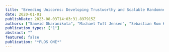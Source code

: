 ```yaml
---
title: "Breeding Unicorns: Developing Trustworthy and Scalable Randomness Beacons"
date: 2020-01-01
publishDate: 2023-08-03T14:03:31.897915Z
authors: ["Samvid Dharanikota", "Michael Toft Jensen", "Sebastian Rom Kristensen", "Mathias Sass Michno", "Yvonne-Anne Pignolet", "Rene Rydhof Hansen", "Stefan Schmid"]
publication_types: ["1"]
abstract: ""
featured: false
publication: "*PLOS ONE*"
---
```


